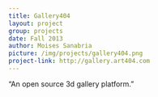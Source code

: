 ```yaml
---
title: Gallery404
layout: project
group: projects
date: Fall 2013
author: Moises Sanabria
picture: /img/projects/gallery404.png
project-link: http://gallery.art404.com
---
```

“An open source 3d gallery platform.”